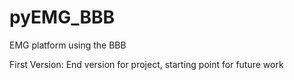 pyEMG_BBB
=========

EMG platform using the BBB

First Version: End version for project, starting point for future work
